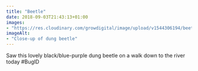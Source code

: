 ```yaml
---
title: "Beetle"
date: 2018-09-03T21:43:13+01:00
images: 
- "https://res.cloudinary.com/growdigital/image/upload/v1544306194/beetle-44454466251.jpg"
imageAlt: 
- "Close-up of dung beetle"
---
```


Saw this lovely black/blue-purple dung beetle on a walk down to the river today #BugID
